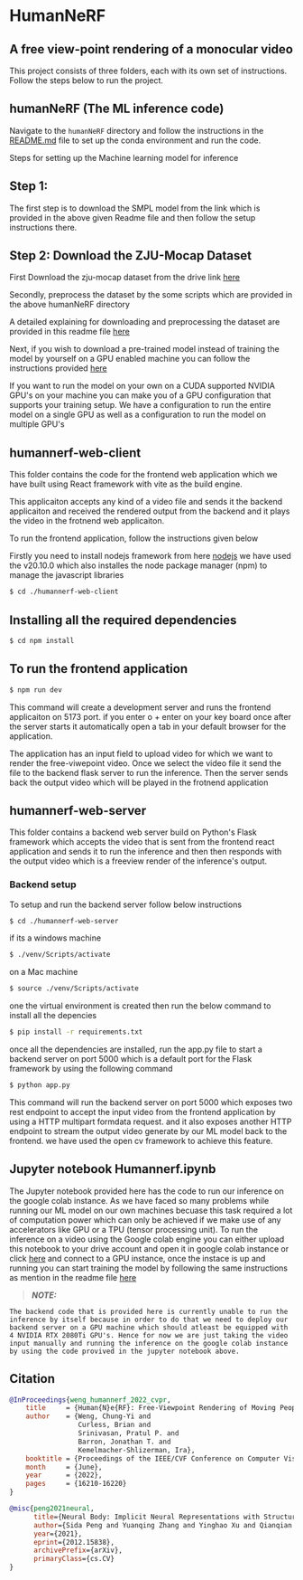 # HumanNeRF

## A free view-point rendering of a monocular video

This project consists of three folders, each with its own set of instructions. Follow the steps below to run the project.

## humanNeRF (The ML inference code)

Navigate to the `humanNeRF` directory and follow the instructions in the [README.md](./humanNeRF/README.md) file to set up the conda environment and run the code.

Steps for setting up the Machine learning model for inference

## Step 1:

The first step is to download the SMPL model from the link which is provided in the above given Readme file and then follow the setup instructions there.

## Step 2: Download the ZJU-Mocap Dataset

First Download the zju-mocap dataset from the drive link [here](https://drive.google.com/drive/folders/16GgIYBidWL5a9rjcA13oKbX22wTT5xMo)

Secondly, preprocess the dataset by the some scripts which are provided in the above humanNeRF directory

A detailed explaining for downloading and preprocessing the dataset are provided in this readme file [here](./humanNeRF/README.md#prepare-a-dataset)

Next, if you wish to download a pre-trained model instead of training the model by yourself on a GPU enabled machine you can follow the instructions provided [here](./humanNeRF/README.md#train-a-model)

If you want to run the model on your own on a CUDA supported NVIDIA GPU's on your machine you can make you of a GPU configuration that supports your training setup. We have a configuration to run the entire model on a single GPU as well as a configuration to run the model on multiple GPU's

## humannerf-web-client

This folder contains the code for the frontend web application which we have built using React framework with vite as the build engine.

This applicaiton accepts any kind of a video file and sends it the backend applicaiton and received the rendered output from the backend and it plays the video in the frotnend web applicaiton.

To run the frontend application, follow the instructions given below

Firstly you need to install nodejs framework from here [nodejs](https://nodejs.org/en) we have used the v20.10.0 which also installes the node package manager (npm) to manage the javascript libraries

```bash
$ cd ./humannerf-web-client
```

## Installing all the required dependencies

```bash
$ cd npm install
```

## To run the frontend application

```bash
$ npm run dev
```

This command will create a development server and runs the frontend applicaiton on 5173 port. if you enter o + enter on your key board once after the server starts it automatically open a tab in your default browser for the application.

The application has an input field to upload video for which we want to render the free-viwepoint video. Once we select the video file it send the file to the backend flask server to run the inference. Then the server sends back the output video which will be played in the frotnend application

## humannerf-web-server

This folder contains a backend web server build on Python's Flask framework which accepts the video that is sent from the frontend react application and sends it to run the inference and then then responds with the output video which is a freeview render of the inference's output.

### Backend setup

To setup and run the backend server follow below instructions

```bash
$ cd ./humannerf-web-server
```

if its a windows machine

```bash
$ ./venv/Scripts/activate
```

on a Mac machine

```bash
$ source ./venv/Scripts/activate
```

one the virtual environment is created then run the below command to install all the depencies

```bash
$ pip install -r requirements.txt
```

once all the dependencies are installed, run the app.py file to start a backend server on port 5000 which is a default port for the Flask framework by using the following command

```python
$ python app.py
```

This command will run the backend server on port 5000 which exposes two rest endpoint to accept the input video from the frontend application by using a HTTP multipart formdata request. and it also exposes another HTTP endpoint to stream the output video generate by our ML model back to the frontend. we have used the open cv framework to achieve this feature.

## Jupyter notebook Humannerf.ipynb

The Jupyter notebook provided here has the code to run our inference on the google colab instance. As we have faced so many problems while running our ML model on our own machines becuase this task required a lot of computation power which can only be achieved if we make use of any accelerators like GPU or a TPU (tensor processing unit). To run the inference on a video using the Google colab engine you can either upload this notebook to your drive account and open it in google colab instance or click [here](https://colab.research.google.com/drive/1RGiT2B9D23KMVizM1RrmZSdXPaGzvcmp?usp=sharing) and connect to a GPU instance, once the instace is up and running you can start training the model by following the same instructions as mention in the readme file [here](<(./humanNeRF/README.md)>)

> **_NOTE:_**

    The backend code that is provided here is currently unable to run the inference by itself because in order to do that we need to deploy our backend server on a GPU machine which should atleast be equipped with 4 NVIDIA RTX 2080Ti GPU's. Hence for now we are just taking the video input manually and running the inference on the google colab instance by using the code provived in the jupyter notebook above.

## Citation

```BibTeX
@InProceedings{weng_humannerf_2022_cvpr,
    title     = {Human{N}e{RF}: Free-Viewpoint Rendering of Moving People From Monocular Video},
    author    = {Weng, Chung-Yi and
                 Curless, Brian and
                 Srinivasan, Pratul P. and
                 Barron, Jonathan T. and
                 Kemelmacher-Shlizerman, Ira},
    booktitle = {Proceedings of the IEEE/CVF Conference on Computer Vision and Pattern Recognition (CVPR)},
    month     = {June},
    year      = {2022},
    pages     = {16210-16220}
}
```

```BibTeX
@misc{peng2021neural,
      title={Neural Body: Implicit Neural Representations with Structured Latent Codes for Novel View Synthesis of Dynamic Humans},
      author={Sida Peng and Yuanqing Zhang and Yinghao Xu and Qianqian Wang and Qing Shuai and Hujun Bao and Xiaowei Zhou},
      year={2021},
      eprint={2012.15838},
      archivePrefix={arXiv},
      primaryClass={cs.CV}
}
```
